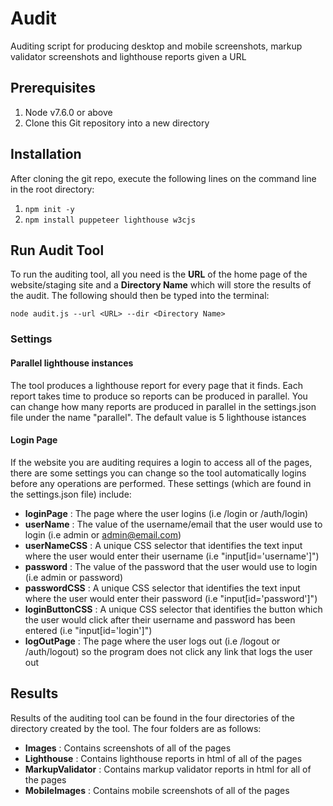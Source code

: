 # Audit
Auditing script for producing desktop and mobile screenshots, markup validator screenshots and lighthouse reports given a URL

## Prerequisites 
1. Node v7.6.0 or above
2. Clone this Git repository into a new directory

## Installation
After cloning the git repo, execute the following lines on the command line in the root directory:
1. ```npm init -y```
2. ```npm install puppeteer lighthouse w3cjs```

## Run Audit Tool
To run the auditing tool, all you need is the __URL__ of the home page of the website/staging site and a __Directory Name__ which will store the results of the audit. The following should then be typed into the terminal:

```node audit.js --url <URL> --dir <Directory Name>```

### Settings
#### Parallel lighthouse instances
The tool produces a lighthouse report for every page that it finds. Each report takes time to produce so reports can be produced in parallel. You can change how many reports are produced in parallel in the settings.json file under the name "parallel". The default value is 5 lighthouse istances

#### Login Page
If the website you are auditing requires a login to access all of the pages, there are some settings you can change so the tool automatically logins before any operations are performed. These settings (which are found in the settings.json file) include:
* __loginPage__ : The page where the user logins (i.e /login or /auth/login)
* __userName__ : The value of the username/email that the user would use to login (i.e admin or admin@email.com)
* __userNameCSS__ : A unique CSS selector that identifies the text input where the user would enter their username (i.e "input[id='username']")
* __password__ : The value of the password that the user would use to login (i.e admin or password)
* __passwordCSS__ : A unique CSS selector that identifies the text input where the user would enter their password (i.e "input[id='password']")
* __loginButtonCSS__ : A unique CSS selector that identifies the button which the user would click after their username and password has been entered (i.e "input[id='login']")
* __logOutPage__ : The page where the user logs out (i.e /logout or /auth/logout) so the program does not click any link that logs the user out

## Results
Results of the auditing tool can be found in the four directories of the directory created by the tool. The four folders are as follows:
* __Images__ : Contains screenshots of all of the pages
* __Lighthouse__ : Contains lighthouse reports in html of all of the pages
* __MarkupValidator__ : Contains markup validator reports in html for all of the pages
* __MobileImages__ : Contains mobile screenshots of all of the pages
